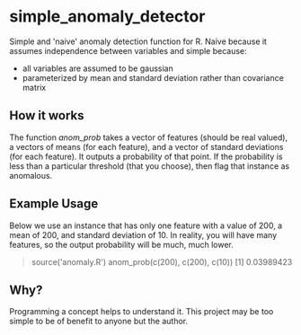 simple_anomaly_detector
=======================

Simple and 'naive' anomaly detection function for R.  Naive because it assumes independence between variables and simple because:
* all variables are assumed to be gaussian
* parameterized by mean and standard deviation rather than covariance matrix

How it works
-----------------
The function *anom_prob* takes a vector of features (should be real valued), a vectors of means (for each feature), and a vector of standard deviations (for each feature).  It outputs a probability of that point.  If the probability is less than a particular threshold (that you choose), then flag that instance as anomalous.

Example Usage
------------------
Below we use an instance that has only one feature with a value of 200, a mean of 200, and standard deviation of 10.  In reality, you will have many features, so the output probability will be much, much lower.

> source('anomaly.R')
> anom_prob(c(200), c(200), c(10))
[1] 0.03989423


Why?
---------------
Programming a concept helps to understand it.  This project may be too simple to be of benefit to anyone but the author.
